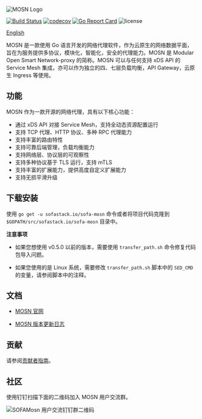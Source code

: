 ![MOSN Logo](https://raw.githubusercontent.com/mosn/community/master/icons/png/mosn-labeled-horizontal.png)

[![Build Status](https://travis-ci.com/sofastack/sofa-mosn.svg?branch=master)](https://travis-ci.com/sofastack/sofa-mosn)
[![codecov](https://codecov.io/gh/alipay/sofa-mosn/branch/master/graph/badge.svg)](https://codecov.io/gh/alipay/sofa-mosn)
[![Go Report Card](https://goreportcard.com/badge/github.com/alipay/sofa-mosn)](https://goreportcard.com/report/github.com/alipay/sofa-mosn)
![license](https://img.shields.io/badge/license-Apache--2.0-green.svg)

[English](README.md)

MOSN 是一款使用 Go 语言开发的网络代理软件，作为云原生的网络数据平面，旨在为服务提供多协议，模块化，智能化，安全的代理能力。MOSN 是 Modular Open Smart Network-proxy 的简称。MOSN 可以与任何支持 xDS API 的 Service Mesh 集成，亦可以作为独立的四、七层负载均衡，API Gateway，云原生 Ingress 等使用。

## 功能

MOSN 作为一款开源的网络代理，具有以下核心功能：

+ 通过 xDS API 对接 Service Mesh，支持全动态资源配置运行
+ 支持 TCP 代理、HTTP 协议、多种 RPC 代理能力
+ 支持丰富的路由特性
+ 支持可靠后端管理，负载均衡能力
+ 支持网络层、协议层的可观察性
+ 支持多种协议基于 TLS 运行，支持 mTLS
+ 支持丰富的扩展能力，提供高度自定义扩展能力
+ 支持无损平滑升级
## 下载安装

使用 `go get -u sofastack.io/sofa-mosn` 命令或者将项目代码克隆到 `$GOPATH/src/sofastack.io/sofa-mosn` 目录中。

**注意事项**

- 如果您想使用 v0.5.0 以前的版本，需要使用 `transfer_path.sh` 命令修复代码包导入问题。

- 如果您使用的是 Linux 系统，需要修改 `transfer_path.sh` 脚本中的 `SED_CMD` 的变量，请参阅脚本中的注释。

## 文档

- [MOSN 官网](https://mosn.io)

- [MOSN 版本更新日志](CHANGELOG.md)

## 贡献
请参阅[贡献者指南](CONTRIBUTING.md)。

## 社区

使用钉钉扫描下面的二维码加入 MOSN 用户交流群。

![SOFAMosn 用户交流钉钉群二维码](https://gw.alipayobjects.com/mdn/rms_91f3e6/afts/img/A*NyEzRp3Xq28AAAAAAAAAAABkARQnAQ)

